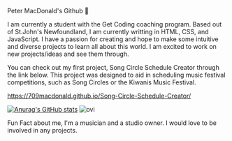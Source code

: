 Peter MacDonald's Github 👋

I am currently a student with the Get Coding coaching program. Based out of St.John's Newfoundland, I am currently writting in HTML, CSS, and JavaScript. I have a passion for creating and hope to make some intuitive and diverse projects to learn all about this world. I am excited to work on new projects/ideas and see them through. 

You  can check out my first project, Song Circle Schedule Creator through the link below. This project was designed to aid in scheduling music festival competitions, such as Song Circles or the Kiwanis Music Festival. 

https://709macdonald.github.io/Song-Circle-Schedule-Creator/

[![Anurag's GitHub stats](https://github-readme-stats.vercel.app/api?username=709macdonald)](https://github.com/709macdonald/github-readme-stats) <img src="https://github-readme-stats.vercel.app/api/top-langs?username=709macdonald&show_icons=true&locale=en&layout=compact&theme=chartreuse-dark" alt="ovi" />

Fun Fact about me, I'm a musician and a studio owner. I would love to be involved in any projects. 
